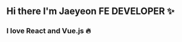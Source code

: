 <!-- 
<p align="center">
<div width><h3>🕶Tech Stack</h3><p><img src="https://img.shields.io/badge/Python-3766AB?style=flat-square&logo=Python&logoColor=white"/>&nbsp;<br/><img src="https://img.shields.io/badge/HTML5-E34F26?style=flat-square&logo=HTML5&logoColor=white"/>&nbsp;<img src="https://img.shields.io/badge/CSS3-1572B6?style=flat-square&logo=CSS3&logoColor=white"/>&nbsp;<img src="https://img.shields.io/badge/JavaScript-F7DF1E?style=flat-square&logo=JavaScript&logoColor=white"/>&nbsp;<br/><img src="https://img.shields.io/badge/React-61DAFB?style=flat-square&logo=React&logoColor=white"/>&nbsp;&nbsp;<img src="https://img.shields.io/badge/GitHub-181717?style=flat-square&logo=GitHub&logoColor=white"/>&nbsp;<img src="https://img.shields.io/badge/NPM-CB3837?style=flat-square&logo=NPM&logoColor=white"/>&nbsp;</p>⚽️ I love React<br>⚡FE Developer</div>
<br/>



 -->


<h2>Hi there I'm Jaeyeon FE DEVELOPER ✨</h2>
<h3>I love React and Vue.js 🔥</h3>

<!-- ![Jaeyeon's GitHub stats](https://github-readme-stats.vercel.app/api?username=cjy0019&show_icons=true&theme=radical) -->




<!--
**cjy0019/cjy0019** is a ✨ _special_ ✨ repository because its `README.md` (this file) appears on your GitHub profile.

Here are some ideas to get you started:

- 🔭 I’m currently working on ...
- 🌱 I’m currently learning ...
- 👯 I’m looking to collaborate on ...
- 🤔 I’m looking for help with ...
- 💬 Ask me about ...
- 📫 How to reach me: ...
- 😄 Pronouns: ...
- ⚡ Fun fact: ...
-->
